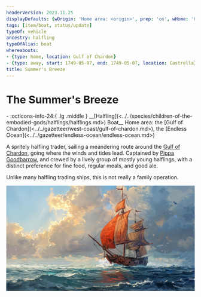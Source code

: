 ```yaml
---
headerVersion: 2023.11.25
displayDefaults: {wOrigin: 'Home area: <origin>', prep: 'on', wHome: 'Home area: <home>'}
tags: [item/boat, status/update]
typeOf: vehicle
ancestry: halfling
typeOfAlias: boat
whereabouts:
- {type: home, location: Gulf of Chardon}
- {type: away, start: 1749-05-07, end: 1749-05-07, location: Castrella}
title: Summer's Breeze
---
```

# The Summer's Breeze
<div class="grid cards ext-narrow-margin ext-one-column" markdown>
- :octicons-info-24:{ .lg .middle } __[Halfling](<../../species/children-of-the-embodied-gods/halflings/halflings.md>) Boat__  
   Home area: the [Gulf of Chardon](<../../gazetteer/west-coast/gulf-of-chardon.md>), the [Endless Ocean](<../../gazetteer/endless-ocean/endless-ocean.md>)  
</div>




A spritely halfling trader, sailing a meandering route around the [Gulf of Chardon](<../../gazetteer/west-coast/gulf-of-chardon.md>), going where the winds and tides lead. Captained by [Pippa Goodbarrow](<../../people/halflings/pippa-goodbarrow.md>), and crewed by a lively group of mostly young halflings, with a distinct preference for fine food, regular meals, and good ale. 

Unlike many halfling trading ships, this is not really a family operation.

![Summers Breeze Underway](../../assets/summers-breeze-underway.jpg)